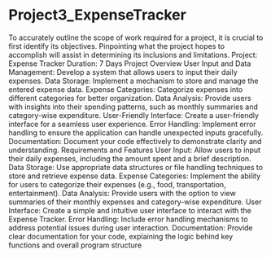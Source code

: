 # Project3_ExpenseTracker
To accurately outline the scope of work required for a project, it is crucial to first identify its
objectives. Pinpointing what the project hopes to accomplish will assist in determining its
inclusions and limitations.
Project: Expense Tracker Duration: 7 Days
Project Overview
User Input and Data Management: Develop a system that allows users to input their daily
expenses.
Data Storage: Implement a mechanism to store and manage the entered expense data.
Expense Categories: Categorize expenses into different categories for better organization.
Data Analysis: Provide users with insights into their spending patterns, such as monthly
summaries and category-wise expenditure.
User-Friendly Interface: Create a user-friendly interface for a seamless user experience.
Error Handling: Implement error handling to ensure the application can handle unexpected
inputs gracefully.
Documentation: Document your code effectively to demonstrate clarity and understanding.
Requirements and Features
User Input: Allow users to input their daily expenses, including the amount spent and a brief
description.
Data Storage: Use appropriate data structures or file handling techniques to store and retrieve
expense data.
Expense Categories: Implement the ability for users to categorize their expenses (e.g., food,
transportation, entertainment).
Data Analysis: Provide users with the option to view summaries of their monthly expenses and
category-wise expenditure.
User Interface: Create a simple and intuitive user interface to interact with the Expense
Tracker.
Error Handling: Include error handling mechanisms to address potential issues during user
interaction.
Documentation: Provide clear documentation for your code, explaining the logic behind key
functions and overall program structure
